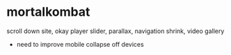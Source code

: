 # mortalkombat
scroll down site, okay player slider, parallax, navigation shrink, video gallery

- need to improve mobile collapse off devices
